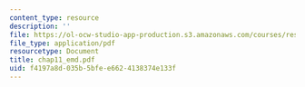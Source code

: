 ```yaml
---
content_type: resource
description: ''
file: https://ol-ocw-studio-app-production.s3.amazonaws.com/courses/res-6-003-electromechanical-dynamics-spring-2009/f4197a8d035b5bfee6624138374e133f_chap11_emd.pdf
file_type: application/pdf
resourcetype: Document
title: chap11_emd.pdf
uid: f4197a8d-035b-5bfe-e662-4138374e133f
---
```

